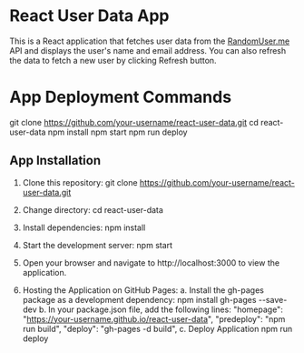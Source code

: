 # React User Data App

This is a React application that fetches user data from the [RandomUser.me](https://randomuser.me/) API and displays the user's name and email address. You can also refresh the data to fetch a new user by clicking Refresh button.

# App Deployment Commands

git clone https://github.com/your-username/react-user-data.git
cd react-user-data
npm install
npm start
npm run deploy

## App Installation

1. Clone this repository:
git clone https://github.com/your-username/react-user-data.git

2. Change directory:
cd react-user-data

3. Install dependencies:
npm install

4. Start the development server:
npm start

5. Open your browser and navigate to http://localhost:3000 to view the application.

6. Hosting the Application on GitHub Pages:
    a. Install the gh-pages package as a development dependency:
        npm install gh-pages --save-dev
    b. In your package.json file, add the following lines:
        "homepage": "https://your-username.github.io/react-user-data",
        "predeploy": "npm run build",
        "deploy": "gh-pages -d build",
    c. Deploy Application
        npm run deploy

